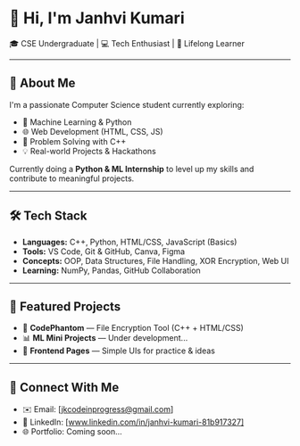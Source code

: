 # 👋 Hi, I'm Janhvi Kumari

🎓 CSE Undergraduate | 💻 Tech Enthusiast | 🌱 Lifelong Learner

---

## 🚀 About Me

I'm a passionate Computer Science student currently exploring:
- 🧠 Machine Learning & Python
- 🌐 Web Development (HTML, CSS, JS)
- 🔐 Problem Solving with C++
- 💡 Real-world Projects & Hackathons

Currently doing a **Python & ML Internship** to level up my skills and contribute to meaningful projects.

---

## 🛠️ Tech Stack

- **Languages:** C++, Python, HTML/CSS, JavaScript (Basics)
- **Tools:** VS Code, Git & GitHub, Canva, Figma
- **Concepts:** OOP, Data Structures, File Handling, XOR Encryption, Web UI
- **Learning:** NumPy, Pandas, GitHub Collaboration

---

## 📂 Featured Projects

- 🔐 **CodePhantom** — File Encryption Tool (C++ + HTML/CSS)
- 📊 **ML Mini Projects** — Under development...
- 🎨 **Frontend Pages** — Simple UIs for practice & ideas

---


## 🤝 Connect With Me

- ✉️ Email: [jkcodeinprogress@gmail.com]
- 💼 LinkedIn: [www.linkedin.com/in/janhvi-kumari-81b917327]
- 🌐 Portfolio: Coming soon...




<!---
janhvi-crypto/janhvi-crypto is a ✨ special ✨ repository because its `README.md` (this file) appears on your GitHub profile.
You can click the Preview link to take a look at your changes.
--->
